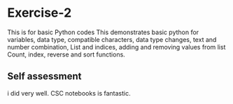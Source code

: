 # Exercise-2
This is for basic Python codes
This demonstrates basic python for variables, data type, compatible characters, data type changes, text and number combination, List and indices, adding and removing values from list
Count, index, reverse and sort functions.


## Self assessment
i did very well. CSC notebooks is fantastic.